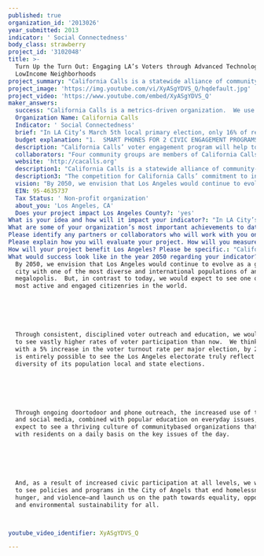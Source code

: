 ```yaml
---
published: true
organization_id: '2013026'
year_submitted: 2013
indicator: ' Social Connectedness'
body_class: strawberry
project_id: '3102048'
title: >-
  Turn Up the Turn Out: Engaging LA’s Voters through Advanced Technology in
  LowIncome Neighborhoods
project_summary: "California Calls is a statewide alliance of community-based organizations working to win systemic public policy reforms to achieve progressive taxation, stable funding for public services, government responsiveness to community needs, and high-road economic growth.   With 31 community groups organized in 11 strategic counties, California Calls is mounting a long-term, ambitious civic engagement program to build a powerful base of voters in low-income and immigrant communities of color, with a special focus on educating and turning out new, occasional and young voters.\r\n\r\nCalifornia Calls member organizations work on many issues: health and human services, education, immigrant’s rights, environmental justice, housing, jobs, living wages.  In addition to the electoral mobilization program, the member organizations employ a broad range of strategies to advance their work: grassroots community organizing, leadership development, policy research, direct action, legislative advocacy, and public policy campaigns.  \r\n\r\nThe long-term goal of California Calls is to develop a bottom-up statewide alliance of organizations with the power to turn out 500,000 supporters of progressive tax and fiscal reforms who normally do not participate in elections.  In addition, California Calls actively works to build collaborations with other statewide organizations who share the same vision of renewing the “California Dream” wherein the state can offer a world class public education system, a vital social safety net, and a modern public infrastructure to support dynamic and sustainable economic growth.\r\n\r\nSince 2009, California Calls has identified more than 574,000 unlikely voters in 11 counties across the state who express support for progressive tax and budget policies.  In November 2012, the California Calls Action Fund supported Proposition 30 (see video), a ballot measure which has already generated over $6 billion annually for California’s K-12 schools and the UC/CSU higher education systems.  Through a massive “ground game” of get-out-the-vote activities, California Calls contacted 293,613 voters, of which 80% made it to the polls!  This compared with average statewide voter turnout of only 71%.  These voters represented a crucial margin of victory, providing over 3% of the statewide vote total for new funding for education, social service and public safety programs.  \r\n\r\nKey groups of historically under-represented constituencies voted at even higher margins:  \r\n\r\n•\tAmong young voters age 25 to 34, California Calls supporters voted at a rate of 72% compared to the statewide average of only 57%--a 15% point increase!\r\n•African-American voters identified by California Calls as supporters participated at a rate of 85%, compared to 67% of African-American voters statewide—an 18% point increase!  \r\n•Immigrant voters identified by California Calls as supporters participated at an average rate of 81%, compared to a statewide average of 68%--a 13% point increase\r\n"
project_image: 'https://img.youtube.com/vi/XyASgYDVS_Q/hqdefault.jpg'
project_video: 'https://www.youtube.com/embed/XyASgYDVS_Q'
maker_answers:
  success: "California Calls is a metrics-driven organization.  We use sophisticated data analysis, tracking, reporting and real-time evaluation methods to gauge whether we are meeting our numeric targets for voter contacts, identification and education.\r\n\r\nSince the founding of California Calls in 2009, we have developed a number of systems for monitoring and measuring our strategy, activities and performance.  These include:\r\n\r\na.  Voter Contacts Made Per Volunteer or Team Member:  Now that we have conducted 10 cycles of civic engagement programs across the state, we know that a high performance phone bank volunteer or team member should be able to contact XX number of voters per hour.  Door-to-door contacts are much more labor intensive, but should reach an average of XX per hour.  We monitor these voter contact rates on a daily basis during the program. \r\n\r\nb.  Voter Contacts Made Per Organization:  We work with our member community organizations to set ambitious, yet realistic goals for voter contact.  Once we agree to a plan, California Calls trains, supports and monitors the local organization for the duration.  The local organization monitors and coordinates the daily volunteers and team members.  If an organization is falling behind, California Calls will intervene with added training, support and assistance to help meet the target goals.\r\n\r\nc.  Voter Analysis:  We are experts in working with data from the LA City Clerk, LA County Registrar of Voters and a private voter information vendor to track voter participation and turnout rates.  For the proposed program, we would compare the voter statistics from the upcoming June 2014 Gubernatorial Election to the Citywide (or Countywide) voting average to measure our impact.  We may also compare to earlier (November 2010 or November 2012) election data, with the proviso that there are many mitigating factors.  We would expect to see an increase in voter turnout amongst our target voters of between 5 to 8% compared to the Citywide average. \r\n\r\nd.  Voter Telephone Town Hall Participation Rates & Reoccurrence:  This is a new technology and approach to increase voter engagement.  We would track and evaluate the following information:  \r\n\r\n•\tnumber of voters contacted to participate; \r\n•\tnumber of voters choosing to participate in teleconference;\r\n•\taverage number of minutes that voter stays on teleconference call;\r\n•\tnumber of voters who request ongoing notification of Telephone Town Halls\r\n•\tnumber of voters who return to participate in future Telephone Town Halls\r\n•\tnumber of Town Hall voters who actually vote in future elections\r\n\r\nWe would expect to see a direct correlation and increase between those voters who choose to participate in the Town Halls and their voting behavior.\r\n"
  Organization Name: California Calls
  Indicator: ' Social Connectedness'
  brief: "In LA City’s March 5th local primary election, only 16% of registered voters cast a ballot, with especially poor turnout in low-income neighborhoods throughout the City.  \r\n\r\nCalifornia Calls proposes to reclaim democracy in the City of Angels by significantly increasing voter outreach, education and engagement in Los Angeles.\r\n\r\nWe will increase the connectedness of LA’s voters by experimenting with both proven and new methods of voter engagement.  Building upon a one-to-one voter contact model developed over four years by California Calls, we will engage an estimated 120,000 voters in Los Angeles during 2013.  We expect that by the June 2014 primary election in Los Angeles, the voters we have contacted will demonstrate a 5% to 8% increase in their voting rates as compared to the average voter.\r\n\r\nOur program will target South and East Los Angeles, focusing on new, unlikely and occasional voters.  This is a wholly different strategy than most political campaigns which focus on “always” voters who are older, more upper income and less racially diverse than Los Angeles.  Our goal is to make the Los Angeles electorate reflect the diversity of LA’s residents.  In turn, this will lead to local elected officials and public policies that better serve the interests of the vast majority of the City’s diverse population.\r\n\r\nOur proven approach will be supplemented with new technologies to help boost volunteer efficiency and overall voter engagement through three key strategies:\r\n\r\n1.\tSMART PHONES SPEED UP DOOR-TO-DOOR VOTER CONTACT \r\n\r\nCalifornia Calls will provide training, technology support and database management to four community-based organizations in LA County who will visit voters door-to-door in the early Summer and Fall of 2013.  We will equip community volunteers and daily team members with 100 “smart phones” to greatly increase their efficiency and allow them to contact more voters.  They will:  \r\n\r\n•find voters’ addresses quickly by using the phone’s GIS mapping function \r\n•input new information about the voter (e.g., phone, email, key interests) into the database, eliminating the need for document scanning \r\n•go “green” by eliminating paper documents\r\n•provide team captains with a real-time system to monitor and assist field canvassers \r\n\r\nCalifornia Calls plans to contact a total of 24,000 voters at their front door during the two cycles.  The Smart Phones will increase contacts by roughly 10%, expanding our total outreach to 26,400 voters.  We will collect phone numbers, emails and other voter data on all 26,400 voters for ongoing use in voter civic engagement through programs described below.\r\n\r\n2.  TELEPHONE TOWN HALLS CONNECT LOW-PROPENSITY VOTERS TO LOCAL GOVERNMENT\r\n\r\nBased on successful experience by U.S. Congresswoman Karen Bass who regularly communicates with her constituents in Los Angeles, we propose a series of five “Telephone Town Halls” with LA voters to introduce them to the new Mayor and new City Council members who will take office on July 1, 2013.  \r\n\r\nUsing web-based technology, roughly 20,000 voters are dialed in the early evening and invited to listen to a short update from the Mayor or Council representative.  Typically about 10% (2,000) choose to listen.  After a short presentation, voters are invited to ask questions and discuss.  The Telephone Town Hall can offer live translation into Spanish and other languages.\r\n\r\nWe propose to conduct five Telephone Town Halls during 2013 with voters in South and East Los Angeles, reaching about 10,000 voters.  We will hold one Citywide Tele-Town Hall with the new Mayor and four Tele-Town Halls with Council representatives from districts where our four community organizations are located.  \r\n\r\nThis new technology provides a unique and meaningful opportunity for voters to connect to their elected representatives, and provides California Calls and its member groups an opportunity to identify and involve voters who express interest in civic affairs for future follow-up.\r\n\r\n3.   VOTER OUTREACH  PHONEBANK USING DIALER  TECHNOLOGY\r\n\r\nCalifornia Calls will add one Voter Outreach Phone bank to its 2013 program to contact an additional 23,000 LA voters.  We use a sophisticated, large-scale predictive dialing system which eliminates answering machines and “not homes”, and puts phoners directly into conversation with “live” voters.\r\n\r\nThe four LA-based groups who contact voters will survey them on current policy issues and invite them to the Telephone-Town Halls and other community meetings.  Interested voters will also become part of California Calls’ database file for use in mobilizing voter turnout for the June 2014 gubernatorial primary election.\r\n\r\nBy integrating these three advanced technologies with the “human touch” that is offered by our community volunteers and team members, we will expand our LA voter outreach by more than 35,000 contacts, for a total civic engagement program of nearly 120,000 voters."
  budget explanation: "1.  SMART PHONES FOR 2 CIVIC ENGAGEMENT PROGRAMS (May & September) = $33,000\r\na. 100 Smart Phones @ $100 each = $10,000\r\nb.  Electionear (or similar) software application @ $75 each = $7,500\r\nc. Activation fees @ $20 per phone = $2,000\r\nd. Monthly phone service charge @ $50/phone for 2 months = $10,000\r\ne. Electionear (or similar) training = $1,500\r\nf.  Consultant for Voter Data Management = $2,000\r\n\r\n*New Voter Contact Total = 24,000 + 10% = 2,400\r\n\r\n2.  TELECONFERENCE TOWN HALLS = $18,000\r\n\r\na.  5 Town Halls (1 Citywide + 4 Districts) @ $2,000 each = $10,000\r\nb. Central Staffing = $3,000\r\nc. Professional Spanish & Other Translation ($1,000 per) = $5,000\r\n\r\n*New Voter Contact Total = 2,000 per Town Hall = 10,000\r\n\r\n\r\n3.  PREDICTIVE DIALING PHONE BANK—Fall 2013 = $48,990\r\n\r\na. One 10-day, 30-seat phone bank projected at $2.13 per contact = $48,990\r\n\r\n*New Voter Contact Total = 23,000\r\n\r\nThe grand total for this budget = $99,990 to reach 35,400 LA voters who would otherwise not be contacted by California Calls.  This amount equals the Smart Phone component ($33,000), the Telephone Town Halls ($18,000) and the addition of one Predictive Dialing Phone Bank ($48,990).  When the 35,400 new voters are added to California Calls’ current plans to contact 83,760 LA Voters, the LA 2050 Grant will enable us to reach a new total of 119,160 voters.\r\n"
  description: "California Calls’ voter engagement program will help to reclaim the democratic process that now belongs to special interests, lobbyists and campaign committees.  We encourage low-income voters to exercise their democratic right to vote with stunning success.  The simple reason is that our “messengers”—the volunteers and team members who reach out to voters—are peers.  Through the community-based organizations which operate these programs, young, bi-lingual people of color serve as door-to-door canvassers and phone bankers who talk to voters.  They establish a rapport that earns the trust of skeptical voters.\r\n\r\nBy engaging voters consistently in understanding crucial public policy issues (not only during election cycles), the California Calls model of voter engagement will produce several direct benefits:\r\n\r\na.  Advance Policies to Benefit Low-Income People:  Our member organizations  (see below)  have outstanding track records winning significant benefits for low-income communities throughout Los Angeles, including:\r\n\r\n•\treducing the number of nuisance liquor stores and transient motels; \r\n•\tassuring that all high schools offer college-prep courses and adequate college counselors; \r\n•\tnegotiating with large companies—like Dreamworks—to provide jobs and apprenticeship training for inner city youth; \r\n•\tdesigning an energy conservation program for publicly-owned buildings that trains inner city youth in “green” construction;\r\n•\tcreating programs for homeowners to avoid foreclosure and stay in their homes\r\n•\tclosing toxic and harmful factories next to schools\r\n\r\nThe proposed voter outreach program will enable all four community organizations to identify and recruit local residents to become involved in ongoing campaigns and to develop their leadership skills.\r\n\r\nb.  Increase Voter Turnout so LA’s Electorate Reflects Our Population:  \r\n\r\nThe California Call’s model of civic engagement targets new and occasional voters in low-income Latino, African-American and immigrant neighborhoods.  By increasing the voting participation rate of these residents, our program will help to insure that policies and candidates will more closely reflect the views and desires of residents of Los Angeles—the true meaning of democracy.  Especially in local elections where turnout rates are historically low, this program can create a tipping point for greater representation of low-income communities.\r\n\r\nc.  Create Accountability for Elected Representatives through an Informed Citizenry\r\n\r\nCalifornia Calls will increase accountability and transparency of elected representatives by creating a more informed and engaged citizenry.  Our Telephone Town Halls will provide voters with the opportunity to hear directly—and engage directly—with the City’s new Mayor, new City Council members and other elected officials.  The ongoing education and discussion through door-to-door canvassing and high-capacity phone outreach will increase the level of voter understanding on key issues.\r\n"
  collaborators: "Four community groups are members of California Calls and will lead the one-to-one voter contact to engage low-income Latino, African-American and Asian Pacific Islander voters.  All have years of community organizing experience in their neighborhoods:\r\n\r\n•\tAssociation of Californians for Community Empowerment (ACCE), South LA, Watts and central LA; \r\n•\tCommunity Coalition (COCO), South Los Angeles; \r\n•\tInner City Struggle (ICS), East Los Angeles and Boyle Heights; \r\n•\tStrategic Concepts in Organizing & Policy Education (SCOPE), South LA.\r\n\r\nCalifornia Calls will provide centralized training, equipment purchase, database management and support to the local organizations, helping to increase efficiency and overall impact.\r\n"
  website: 'http://cacalls.org'
  description1: "California Calls is a statewide alliance of community-based organizations working to win systemic public policy reforms to achieve progressive taxation, stable funding for public services, government responsiveness to community needs, and high-road economic growth.   With 31 community groups organized in 11 strategic counties, California Calls is mounting a long-term, ambitious civic engagement program to build a powerful base of voters in low-income and immigrant communities of color, with a special focus on educating and turning out new, occasional and young voters.\r\n\r\nCalifornia Calls member organizations work on many issues: health and human services, education, immigrant’s rights, environmental justice, housing, jobs, living wages.  In addition to the electoral mobilization program, the member organizations employ a broad range of strategies to advance their work: grassroots community organizing, leadership development, policy research, direct action, legislative advocacy, and public policy campaigns.  \r\n\r\nThe long-term goal of California Calls is to develop a bottom-up statewide alliance of organizations with the power to turn out 500,000 supporters of progressive tax and fiscal reforms who normally do not participate in elections.  In addition, California Calls actively works to build collaborations with other statewide organizations who share the same vision of renewing the “California Dream” wherein the state can offer a world class public education system, a vital social safety net, and a modern public infrastructure to support dynamic and sustainable economic growth.\r\n\r\nSince 2009, California Calls has identified more than 574,000 unlikely voters in 11 counties across the state who express support for progressive tax and budget policies.  In November 2012, the California Calls Action Fund supported Proposition 30 (see video), a ballot measure which has already generated over $6 billion annually for California’s K-12 schools and the UC/CSU higher education systems.  Through a massive “ground game” of get-out-the-vote activities, California Calls contacted 293,613 voters, of which 80% made it to the polls!  This compared with average statewide voter turnout of only 71%.  These voters represented a crucial margin of victory, providing over 3% of the statewide vote total for new funding for education, social service and public safety programs.  \r\n\r\nKey groups of historically under-represented constituencies voted at even higher margins:  \r\n\r\n•\tAmong young voters age 25 to 34, California Calls supporters voted at a rate of 72% compared to the statewide average of only 57%--a 15% point increase!\r\n•African-American voters identified by California Calls as supporters participated at a rate of 85%, compared to 67% of African-American voters statewide—an 18% point increase!  \r\n•Immigrant voters identified by California Calls as supporters participated at an average rate of 81%, compared to a statewide average of 68%--a 13% point increase\r\n"
  description3: "The competition for California Calls’ commitment to increased voter engagement is primarily voter apathy, distrust and confusion.  We find that voter apathy is fueled by what has become a multi-million dollar industry of campaign consultants, direct mail specialists and TV advertising firms.  Our response is to work through trusted community-based organizations to counter this trend, and to use one-to-one voter contact by peer canvassers to gain the interest and enthusiasm of voters.\r\n\r\nThere are others in the field of progressive voter engagement including many public and private sector labor unions, public interest groups (like the League of Women Voters or Common Cause), and numerous civic, environmental and nonprofit organizations who often engage around local and state ballot measures on issues.  \r\nCalifornia Calls has worked over many years to build supportive and strong relationships between groups such as these by convening them together, engaging in dialogue, and working to hammer out common policy agendas and field strategy.  In 2011, California Calls convened over 50 organizations from around the state to consider different policy options for closing the State’s budget gap which was causing devastating cutbacks to education and social services.\r\n\r\nFrom those discussions, California Calls convened and spearheaded the “Reclaim California’s Future” coalition, a network of labor, immigrant and social justice organizations dedicated to the passage of Proposition 30 to restore significant funding to California’s schools, higher education system and safety net.  Members included the California Federation of Teachers, PICO, the Courage Campaign, Service Employees International Union 1021, and others.   \r\n\r\nThe Coalition sponsored many coordinated programs including:  a central website; joint press conferences; jointly-developed communications strategy and messaging; a team of representatives to coordinate with the official Proposition 30 campaign led by Governor Brown; and, most importantly, a coordinated field strategy that enabled a total of 666,202 voters to be contacted and mobilized to the polls by all of the partners.  Through a comprehensive plan that divided and coordinated geographic territory and constituent groups, the Reclaim California Coalition monitored its voter contact progress on a nightly basis. Without this coordinated voter engagement and GOTV work, Proposition 30 would not have been passed by the voters.\r\n\r\nCalifornia Calls is committed to working in partnership and collaboration with other social justice organizations, labor unions, environmental groups and others who share the same commitment to low-income communities and progressive tax and fiscal policy solutions. \r\n"
  vision: "By 2050, we envision that Los Angeles would continue to evolve as a global city with one of the most diverse and international populations of any world megalopolis.  But, in contrast to today, we would expect to see one of the most active and engaged citizenries in the world.  \r\n\r\nThrough consistent, disciplined voter outreach and education, we would expect to see vastly higher rates of voter participation than now.  We think that with a 5% increase in the voter turnout rate per major election, by 2050, it is entirely possible to see the Los Angeles electorate truly reflect the diversity of its population local and state elections.\r\n\r\nThrough ongoing door-to-door and phone outreach, the increased use of technology and social media, combined with popular education on everyday issues, we would expect to see a thriving culture of community-based organizations that engage with residents on a daily basis on the key issues of the day.\r\n\r\nAnd, as a result of increased civic participation at all levels, we would hope to see policies and programs in the City of Angels that end homelessness, hunger, and violence—and launch us on the path towards equality, opportunity, and environmental sustainability for all.\r\n"
  EIN: 95-4635737
  Tax Status: ' Non-profit organization'
  about_you: 'Los Angeles, CA'
  Does your project impact Los Angeles County?: 'yes'
What is your idea and how will it impact your indicator?: "In LA City’s March 5th local primary election, only 16% of registered voters cast a ballot, with especially poor turnout in lowincome neighborhoods throughout the City.  \n\n\n\n\n\nCalifornia Calls proposes to reclaim democracy in the City of Angels by significantly increasing voter outreach, education and engagement in Los Angeles.\n\n\n\n\n\nWe will increase the connectedness of LA’s voters by experimenting with both proven and new methods of voter engagement.  Building upon a onetoone voter contact model developed over four years by California Calls, we will engage an estimated 120,000 voters in Los Angeles during 2013.  We expect that by the June 2014 primary election in Los Angeles, the voters we have contacted will demonstrate a 5% to 8% increase in their voting rates as compared to the average voter.\n\n\n\n\n\nOur program will target South and East Los Angeles, focusing on new, unlikely and occasional voters.  This is a wholly different strategy than most political campaigns which focus on “always” voters who are older, more upper income and less racially diverse than Los Angeles.  Our goal is to make the Los Angeles electorate reflect the diversity of LA’s residents.  In turn, this will lead to local elected officials and public policies that better serve the interests of the vast majority of the City’s diverse population.\n\n\n\n\n\nOur proven approach will be supplemented with new technologies to help boost volunteer efficiency and overall voter engagement through three key strategies:\n\n\n\n\n\n1.\tSMART PHONES SPEED UP DOORTODOOR VOTER CONTACT \n\n\n\n\n\nCalifornia Calls will provide training, technology support and database management to four communitybased organizations in LA County who will visit voters doortodoor in the early Summer and Fall of 2013.  We will equip community volunteers and daily team members with 100 “smart phones” to greatly increase their efficiency and allow them to contact more voters.  They will:  \n\n\n\n\n\n*find voters’ addresses quickly by using the phone’s GIS mapping function \n\n\n*input new information about the voter (e.g., phone, email, key interests) into the database, eliminating the need for document scanning \n\n\n*go “green” by eliminating paper documents\n\n\n*provide team captains with a realtime system to monitor and assist field canvassers \n\n\n\n\n\nCalifornia Calls plans to contact a total of 24,000 voters at their front door during the two cycles.  The Smart Phones will increase contacts by roughly 10%, expanding our total outreach to 26,400 voters.  We will collect phone numbers, emails and other voter data on all 26,400 voters for ongoing use in voter civic engagement through programs described below.\n\n\n\n\n\n2.  TELEPHONE TOWN HALLS CONNECT LOWPROPENSITY VOTERS TO LOCAL GOVERNMENT\n\n\n\n\n\nBased on successful experience by U.S. Congresswoman Karen Bass who regularly communicates with her constituents in Los Angeles, we propose a series of five “Telephone Town Halls” with LA voters to introduce them to the new Mayor and new City Council members who will take office on July 1, 2013.  \n\n\n\n\n\nUsing webbased technology, roughly 20,000 voters are dialed in the early evening and invited to listen to a short update from the Mayor or Council representative.  Typically about 10% (2,000) choose to listen.  After a short presentation, voters are invited to ask questions and discuss.  The Telephone Town Hall can offer live translation into Spanish and other languages.\n\n\n\n\n\nWe propose to conduct five Telephone Town Halls during 2013 with voters in South and East Los Angeles, reaching about 10,000 voters.  We will hold one Citywide TeleTown Hall with the new Mayor and four TeleTown Halls with Council representatives from districts where our four community organizations are located.  \n\n\n\n\n\nThis new technology provides a unique and meaningful opportunity for voters to connect to their elected representatives, and provides California Calls and its member groups an opportunity to identify and involve voters who express interest in civic affairs for future followup.\n\n\n\n\n\n3.   VOTER OUTREACH  PHONEBANK USING DIALER  TECHNOLOGY\n\n\n\n\n\nCalifornia Calls will add one Voter Outreach Phone bank to its 2013 program to contact an additional 23,000 LA voters.  We use a sophisticated, largescale predictive dialing system which eliminates answering machines and “not homes”, and puts phoners directly into conversation with “live” voters.\n\n\n\n\n\nThe four LAbased groups who contact voters will survey them on current policy issues and invite them to the TelephoneTown Halls and other community meetings.  Interested voters will also become part of California Calls’ database file for use in mobilizing voter turnout for the June 2014 gubernatorial primary election.\n\n\n\n\n\nBy integrating these three advanced technologies with the “human touch” that is offered by our community volunteers and team members, we will expand our LA voter outreach by more than 35,000 contacts, for a total civic engagement program of nearly 120,000 voters."
What are some of your organization’s most important achievements to date?: "California Calls is a statewide alliance of communitybased organizations working to win systemic public policy reforms to achieve progressive taxation, stable funding for public services, government responsiveness to community needs, and highroad economic growth.   With 31 community groups organized in 11 strategic counties, California Calls is mounting a longterm, ambitious civic engagement program to build a powerful base of voters in lowincome and immigrant communities of color, with a special focus on educating and turning out new, occasional and young voters.\n\n\n\n\n\nCalifornia Calls member organizations work on many issues: health and human services, education, immigrant’s rights, environmental justice, housing, jobs, living wages.  In addition to the electoral mobilization program, the member organizations employ a broad range of strategies to advance their work: grassroots community organizing, leadership development, policy research, direct action, legislative advocacy, and public policy campaigns.  \n\n\n\n\n\nThe longterm goal of California Calls is to develop a bottomup statewide alliance of organizations with the power to turn out 500,000 supporters of progressive tax and fiscal reforms who normally do not participate in elections.  In addition, California Calls actively works to build collaborations with other statewide organizations who share the same vision of renewing the “California Dream” wherein the state can offer a world class public education system, a vital social safety net, and a modern public infrastructure to support dynamic and sustainable economic growth.\n\n\n\n\n\nSince 2009, California Calls has identified more than 574,000 unlikely voters in 11 counties across the state who express support for progressive tax and budget policies.  In November 2012, the California Calls Action Fund supported Proposition 30 (see video), a ballot measure which has already generated over $6 billion annually for California’s K12 schools and the UC/CSU higher education systems.  Through a massive “ground game” of getoutthevote activities, California Calls contacted 293,613 voters, of which 80% made it to the polls!  This compared with average statewide voter turnout of only 71%.  These voters represented a crucial margin of victory, providing over 3% of the statewide vote total for new funding for education, social service and public safety programs.  \n\n\n\n\n\nKey groups of historically underrepresented constituencies voted at even higher margins:  \n\n\n\n\n\n*\tAmong young voters age 25 to 34, California Calls supporters voted at a rate of 72% compared to the statewide average of only 57%a 15% point increase!\n\n\n*AfricanAmerican voters identified by California Calls as supporters participated at a rate of 85%, compared to 67% of AfricanAmerican voters statewide—an 18% point increase!  \n\n\n*Immigrant voters identified by California Calls as supporters participated at an average rate of 81%, compared to a statewide average of 68%a 13% point increase\n\n\n"
Please identify any partners or collaborators who will work with you on this project.: "Four community groups are members of California Calls and will lead the onetoone voter contact to engage lowincome Latino, AfricanAmerican and Asian Pacific Islander voters.  All have years of community organizing experience in their neighborhoods:\n\n\n\n\n\n*\tAssociation of Californians for Community Empowerment (ACCE), South LA, Watts and central LA; \n\n\n*\tCommunity Coalition (COCO), South Los Angeles; \n\n\n*\tInner City Struggle (ICS), East Los Angeles and Boyle Heights; \n\n\n*\tStrategic Concepts in Organizing & Policy Education (SCOPE), South LA.\n\n\n\n\n\nCalifornia Calls will provide centralized training, equipment purchase, database management and support to the local organizations, helping to increase efficiency and overall impact.\n\n\n"
Please explain how you will evaluate your project. How will you measure success?: "California Calls is a metricsdriven organization.  We use sophisticated data analysis, tracking, reporting and realtime evaluation methods to gauge whether we are meeting our numeric targets for voter contacts, identification and education.\n\n\n\n\n\nSince the founding of California Calls in 2009, we have developed a number of systems for monitoring and measuring our strategy, activities and performance.  These include:\n\n\n\n\n\na.  Voter Contacts Made Per Volunteer or Team Member:  Now that we have conducted 10 cycles of civic engagement programs across the state, we know that a high performance phone bank volunteer or team member should be able to contact XX number of voters per hour.  Doortodoor contacts are much more labor intensive, but should reach an average of XX per hour.  We monitor these voter contact rates on a daily basis during the program. \n\n\n\n\n\nb.  Voter Contacts Made Per Organization:  We work with our member community organizations to set ambitious, yet realistic goals for voter contact.  Once we agree to a plan, California Calls trains, supports and monitors the local organization for the duration.  The local organization monitors and coordinates the daily volunteers and team members.  If an organization is falling behind, California Calls will intervene with added training, support and assistance to help meet the target goals.\n\n\n\n\n\nc.  Voter Analysis:  We are experts in working with data from the LA City Clerk, LA County Registrar of Voters and a private voter information vendor to track voter participation and turnout rates.  For the proposed program, we would compare the voter statistics from the upcoming June 2014 Gubernatorial Election to the Citywide (or Countywide) voting average to measure our impact.  We may also compare to earlier (November 2010 or November 2012) election data, with the proviso that there are many mitigating factors.  We would expect to see an increase in voter turnout amongst our target voters of between 5 to 8% compared to the Citywide average. \n\n\n\n\n\nd.  Voter Telephone Town Hall Participation Rates & Reoccurrence:  This is a new technology and approach to increase voter engagement.  We would track and evaluate the following information:  \n\n\n\n\n\n*\tnumber of voters contacted to participate; \n\n\n*\tnumber of voters choosing to participate in teleconference;\n\n\n*\taverage number of minutes that voter stays on teleconference call;\n\n\n*\tnumber of voters who request ongoing notification of Telephone Town Halls\n\n\n*\tnumber of voters who return to participate in future Telephone Town Halls\n\n\n*\tnumber of Town Hall voters who actually vote in future elections\n\n\n\n\n\nWe would expect to see a direct correlation and increase between those voters who choose to participate in the Town Halls and their voting behavior.\n\n\n"
How will your project benefit Los Angeles? Please be specific.: "California Calls’ voter engagement program will help to reclaim the democratic process that now belongs to special interests, lobbyists and campaign committees.  We encourage lowincome voters to exercise their democratic right to vote with stunning success.  The simple reason is that our “messengers”—the volunteers and team members who reach out to voters—are peers.  Through the communitybased organizations which operate these programs, young, bilingual people of color serve as doortodoor canvassers and phone bankers who talk to voters.  They establish a rapport that earns the trust of skeptical voters.\n\n\n\n\n\nBy engaging voters consistently in understanding crucial public policy issues (not only during election cycles), the California Calls model of voter engagement will produce several direct benefits:\n\n\n\n\n\na.  Advance Policies to Benefit LowIncome People:  Our member organizations  (see below)  have outstanding track records winning significant benefits for lowincome communities throughout Los Angeles, including:\n\n\n\n\n\n*\treducing the number of nuisance liquor stores and transient motels; \n\n\n*\tassuring that all high schools offer collegeprep courses and adequate college counselors; \n\n\n*\tnegotiating with large companies—like Dreamworks—to provide jobs and apprenticeship training for inner city youth; \n\n\n*\tdesigning an energy conservation program for publiclyowned buildings that trains inner city youth in “green” construction;\n\n\n*\tcreating programs for homeowners to avoid foreclosure and stay in their homes\n\n\n*\tclosing toxic and harmful factories next to schools\n\n\n\n\n\nThe proposed voter outreach program will enable all four community organizations to identify and recruit local residents to become involved in ongoing campaigns and to develop their leadership skills.\n\n\n\n\n\nb.  Increase Voter Turnout so LA’s Electorate Reflects Our Population:  \n\n\n\n\n\nThe California Call’s model of civic engagement targets new and occasional voters in lowincome Latino, AfricanAmerican and immigrant neighborhoods.  By increasing the voting participation rate of these residents, our program will help to insure that policies and candidates will more closely reflect the views and desires of residents of Los Angeles—the true meaning of democracy.  Especially in local elections where turnout rates are historically low, this program can create a tipping point for greater representation of lowincome communities.\n\n\n\n\n\nc.  Create Accountability for Elected Representatives through an Informed Citizenry\n\n\n\n\n\nCalifornia Calls will increase accountability and transparency of elected representatives by creating a more informed and engaged citizenry.  Our Telephone Town Halls will provide voters with the opportunity to hear directly—and engage directly—with the City’s new Mayor, new City Council members and other elected officials.  The ongoing education and discussion through doortodoor canvassing and highcapacity phone outreach will increase the level of voter understanding on key issues.\n\n\n"
What would success look like in the year 2050 regarding your indicator?: >+
  By 2050, we envision that Los Angeles would continue to evolve as a global
  city with one of the most diverse and international populations of any world
  megalopolis.  But, in contrast to today, we would expect to see one of the
  most active and engaged citizenries in the world.  






  Through consistent, disciplined voter outreach and education, we would expect
  to see vastly higher rates of voter participation than now.  We think that
  with a 5% increase in the voter turnout rate per major election, by 2050, it
  is entirely possible to see the Los Angeles electorate truly reflect the
  diversity of its population local and state elections.






  Through ongoing doortodoor and phone outreach, the increased use of technology
  and social media, combined with popular education on everyday issues, we would
  expect to see a thriving culture of communitybased organizations that engage
  with residents on a daily basis on the key issues of the day.






  And, as a result of increased civic participation at all levels, we would hope
  to see policies and programs in the City of Angels that end homelessness,
  hunger, and violence—and launch us on the path towards equality, opportunity,
  and environmental sustainability for all.



youtube_video_identifier: XyASgYDVS_Q

---
```

